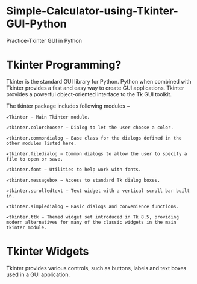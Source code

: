 # Simple-Calculator-using-Tkinter-GUI-Python
Practice-Tkinter GUI in Python

<h1>Tkinter Programming?</h1>
Tkinter is the standard GUI library for Python. Python when combined with Tkinter provides a fast and easy way to create GUI applications. Tkinter provides a powerful object-oriented interface to the Tk GUI toolkit.

The tkinter package includes following modules −

    ✔️Tkinter − Main Tkinter module.
    
    ✔️tkinter.colorchooser − Dialog to let the user choose a color.
    
    ✔️tkinter.commondialog − Base class for the dialogs defined in the other modules listed here.
    
    ✔️tkinter.filedialog − Common dialogs to allow the user to specify a file to open or save.
    
    ✔️tkinter.font − Utilities to help work with fonts.
    
    ✔️tkinter.messagebox − Access to standard Tk dialog boxes.
    
    ✔️tkinter.scrolledtext − Text widget with a vertical scroll bar built in.
    
    ✔️tkinter.simpledialog − Basic dialogs and convenience functions.
    
    ✔️tkinter.ttk − Themed widget set introduced in Tk 8.5, providing modern alternatives for many of the classic widgets in the main tkinter module.


<h1>Tkinter Widgets</h1>
Tkinter provides various controls, such as buttons, labels and text boxes used in a GUI application.
